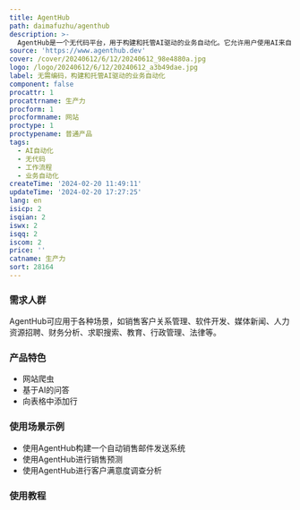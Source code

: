 ```yaml
---
title: AgentHub
path: daimafuzhu/agenthub
description: >-
  AgentHub是一个无代码平台，用于构建和托管AI驱动的业务自动化。它允许用户使用AI来自动化任何工作流程，无需编写一行代码。AgentHub提供了丰富的节点库，用户可以轻松地拖放和部署定制工具来满足业务需求。无论您是销售、软件开发、媒体、人力资源、财务分析、求职、教育、行政管理还是法律等领域，AgentHub都能帮助您实现自动化。
source: 'https://www.agenthub.dev'
cover: /cover/20240612/6/12/20240612_98e4880a.jpg
logo: /logo/20240612/6/12/20240612_a3b49dae.jpg
label: 无需编码，构建和托管AI驱动的业务自动化
component: false
procattr: 1
procattrname: 生产力
procform: 1
procformname: 网站
proctype: 1
proctypename: 普通产品
tags:
  - AI自动化
  - 无代码
  - 工作流程
  - 业务自动化
createTime: '2024-02-20 11:49:11'
updateTime: '2024-02-20 17:27:25'
lang: en
isicp: 2
isqian: 2
iswx: 2
isqq: 2
iscom: 2
price: ''
catname: 生产力
sort: 28164
---
```




### 需求人群
AgentHub可应用于各种场景，如销售客户关系管理、软件开发、媒体新闻、人力资源招聘、财务分析、求职搜索、教育、行政管理、法律等。

### 产品特色
- 网站爬虫
- 基于AI的问答
- 向表格中添加行

### 使用场景示例
- 使用AgentHub构建一个自动销售邮件发送系统
- 使用AgentHub进行销售预测
- 使用AgentHub进行客户满意度调查分析

### 使用教程


  
